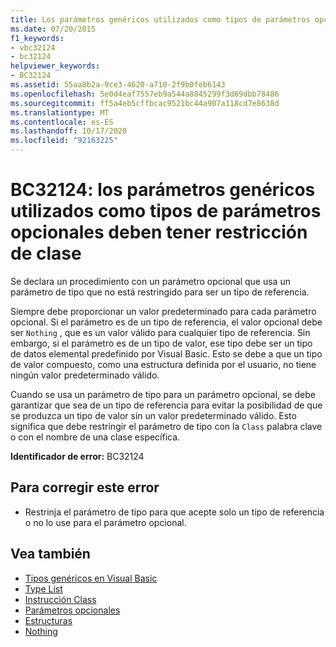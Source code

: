 ```yaml
---
title: Los parámetros genéricos utilizados como tipos de parámetros opcionales deben tener restricción de clase
ms.date: 07/20/2015
f1_keywords:
- vbc32124
- bc32124
helpviewer_keywords:
- BC32124
ms.assetid: 55aa8b2a-9ce3-4620-a710-2f9b0feb6143
ms.openlocfilehash: 5e0d4eaf7557eb9a544a8845299f3d69dbb78486
ms.sourcegitcommit: ff5a4eb5cffbcac9521bc44a907a118cd7e8638d
ms.translationtype: MT
ms.contentlocale: es-ES
ms.lasthandoff: 10/17/2020
ms.locfileid: "92163225"
---
```

# <a name="bc32124-generic-parameters-used-as-optional-parameter-types-must-be-class-constrained"></a>BC32124: los parámetros genéricos utilizados como tipos de parámetros opcionales deben tener restricción de clase

Se declara un procedimiento con un parámetro opcional que usa un parámetro de tipo que no está restringido para ser un tipo de referencia.

 Siempre debe proporcionar un valor predeterminado para cada parámetro opcional. Si el parámetro es de un tipo de referencia, el valor opcional debe ser `Nothing` , que es un valor válido para cualquier tipo de referencia. Sin embargo, si el parámetro es de un tipo de valor, ese tipo debe ser un tipo de datos elemental predefinido por Visual Basic. Esto se debe a que un tipo de valor compuesto, como una estructura definida por el usuario, no tiene ningún valor predeterminado válido.

 Cuando se usa un parámetro de tipo para un parámetro opcional, se debe garantizar que sea de un tipo de referencia para evitar la posibilidad de que se produzca un tipo de valor sin un valor predeterminado válido. Esto significa que debe restringir el parámetro de tipo con la `Class` palabra clave o con el nombre de una clase específica.

 **Identificador de error:** BC32124

## <a name="to-correct-this-error"></a>Para corregir este error

- Restrinja el parámetro de tipo para que acepte solo un tipo de referencia o no lo use para el parámetro opcional.

## <a name="see-also"></a>Vea también

- [Tipos genéricos en Visual Basic](../../programming-guide/language-features/data-types/generic-types.md)
- [Type List](../statements/type-list.md)
- [Instrucción Class](../statements/class-statement.md)
- [Parámetros opcionales](../../programming-guide/language-features/procedures/optional-parameters.md)
- [Estructuras](../../programming-guide/language-features/data-types/structures.md)
- [Nothing](../nothing.md)
